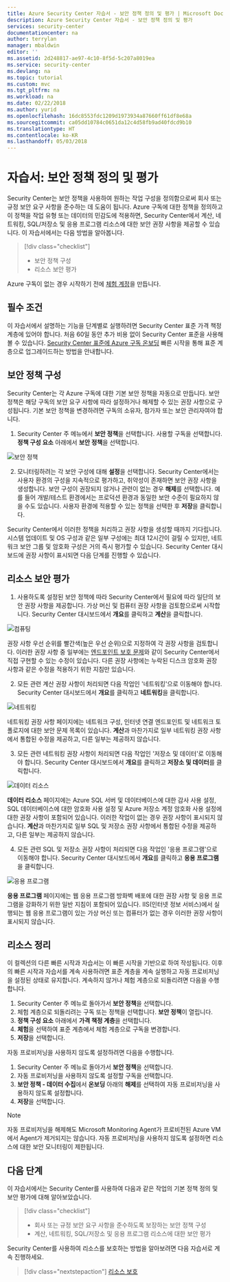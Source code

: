 ```yaml
---
title: Azure Security Center 자습서 - 보안 정책 정의 및 평가 | Microsoft Docs
description: Azure Security Center 자습서 - 보안 정책 정의 및 평가
services: security-center
documentationcenter: na
author: terrylan
manager: mbaldwin
editor: ''
ms.assetid: 2d248817-ae97-4c10-8f5d-5c207a8019ea
ms.service: security-center
ms.devlang: na
ms.topic: tutorial
ms.custom: mvc
ms.tgt_pltfrm: na
ms.workload: na
ms.date: 02/22/2018
ms.author: yurid
ms.openlocfilehash: 16dc8553fdc1209d1973934a87660ff61df8e68a
ms.sourcegitcommit: ca05dd10784c0651da12c4d58fb9ad40fdcd9b10
ms.translationtype: HT
ms.contentlocale: ko-KR
ms.lasthandoff: 05/03/2018
---
```

# <a name="tutorial-define-and-assess-security-policies"></a>자습서: 보안 정책 정의 및 평가
Security Center는 보안 정책을 사용하여 원하는 작업 구성을 정의함으로써 회사 또는 규정 보안 요구 사항을 준수하는 데 도움이 됩니다. Azure 구독에 대한 정책을 정의하고 이 정책을 작업 유형 또는 데이터의 민감도에 적용하면, Security Center에서 계산, 네트워킹, SQL/저장소 및 응용 프로그램 리소스에 대한 보안 권장 사항을 제공할 수 있습니다. 이 자습서에서는 다음 방법을 알아봅니다.

> [!div class="checklist"]
> * 보안 정책 구성
> * 리소스 보안 평가

Azure 구독이 없는 경우 시작하기 전에 [체험 계정](https://azure.microsoft.com/pricing/free-trial/)을 만듭니다.

## <a name="prerequisites"></a>필수 조건
이 자습서에서 설명하는 기능을 단계별로 실행하려면 Security Center 표준 가격 책정 계층에 있어야 합니다. 처음 60일 동안 추가 비용 없이 Security Center 표준을 사용해 볼 수 있습니다. [Security Center 표준에 Azure 구독 온보딩](security-center-get-started.md) 빠른 시작을 통해 표준 계층으로 업그레이드하는 방법을 안내합니다.

## <a name="configure-security-policy"></a>보안 정책 구성
Security Center는 각 Azure 구독에 대한 기본 보안 정책을 자동으로 만듭니다. 보안 정책은 해당 구독의 보안 요구 사항에 따라 설정하거나 해제할 수 있는 권장 사항으로 구성됩니다. 기본 보안 정책을 변경하려면 구독의 소유자, 참가자 또는 보안 관리자여야 합니다.

1. Security Center 주 메뉴에서 **보안 정책**을 선택합니다. 사용할 구독을 선택합니다. **정책 구성 요소** 아래에서 **보안 정책**을 선택합니다.

  ![보안 정책](./media/tutorial-security-policy/tutorial-security-policy-fig1.png)  

2. 모니터링하려는 각 보안 구성에 대해 **설정**을 선택합니다. Security Center에서는 사용자 환경의 구성을 지속적으로 평가하고, 취약성이 존재하면 보안 권장 사항을 생성합니다. 보안 구성이 권장되지 않거나 관련이 없는 경우 **해제**를 선택합니다. 예를 들어 개발/테스트 환경에서는 프로덕션 환경과 동일한 보안 수준이 필요하지 않을 수도 있습니다. 사용자 환경에 적용할 수 있는 정책을 선택한 후 **저장**을 클릭합니다.

Security Center에서 이러한 정책을 처리하고 권장 사항을 생성할 때까지 기다립니다. 시스템 업데이트 및 OS 구성과 같은 일부 구성에는 최대 12시간이 걸릴 수 있지만, 네트워크 보안 그룹 및 암호화 구성은 거의 즉시 평가할 수 있습니다. Security Center 대시보드에 권장 사항이 표시되면 다음 단계를 진행할 수 있습니다.

## <a name="assess-security-of-resources"></a>리소스 보안 평가
1. 사용하도록 설정된 보안 정책에 따라 Security Center에서 필요에 따라 일단의 보안 권장 사항을 제공합니다. 가상 머신 및 컴퓨터 권장 사항을 검토함으로써 시작합니다. Security Center 대시보드에서 **개요**를 클릭하고 **계산**을 클릭합니다.

  ![컴퓨팅](./media/tutorial-security-policy/tutorial-security-policy-fig2.png)

  권장 사항 우선 순위를 빨간색(높은 우선 순위)으로 지정하여 각 권장 사항을 검토합니다. 이러한 권장 사항 중 일부에는 [엔드포인트 보호 문제](https://docs.microsoft.com/azure/security-center/security-center-install-endpoint-protection)와 같이 Security Center에서 직접 구현할 수 있는 수정이 있습니다. 다른 권장 사항에는 누락된 디스크 암호화 권장 사항과 같은 수정을 적용하기 위한 지침만 있습니다.

2. 모든 관련 계산 권장 사항이 처리되면 다음 작업인 '네트워킹'으로 이동해야 합니다. Security Center 대시보드에서 **개요**를 클릭하고 **네트워킹**을 클릭합니다.

  ![네트워킹](./media/tutorial-security-policy/tutorial-security-policy-fig3.png)

  네트워킹 권장 사항 페이지에는 네트워크 구성, 인터넷 연결 엔드포인트 및 네트워크 토폴로지에 대한 보안 문제 목록이 있습니다. **계산**과 마찬가지로 일부 네트워킹 권장 사항에서 통합된 수정을 제공하고, 다른 일부는 제공하지 않습니다.

3. 모든 관련 네트워킹 권장 사항이 처리되면 다음 작업인 '저장소 및 데이터'로 이동해야 합니다. Security Center 대시보드에서 **개요**를 클릭하고 **저장소 및 데이터**를 클릭합니다.

  ![데이터 리소스](./media/tutorial-security-policy/tutorial-security-policy-fig4.png)

  **데이터 리소스** 페이지에는 Azure SQL 서버 및 데이터베이스에 대한 감사 사용 설정, SQL 데이터베이스에 대한 암호화 사용 설정 및 Azure 저장소 계정 암호화 사용 설정에 대한 권장 사항이 포함되어 있습니다. 이러한 작업이 없는 경우 권장 사항이 표시되지 않습니다. **계산**과 마찬가지로 일부 SQL 및 저장소 권장 사항에서 통합된 수정을 제공하고, 다른 일부는 제공하지 않습니다.

4. 모든 관련 SQL 및 저장소 권장 사항이 처리되면 다음 작업인 '응용 프로그램'으로 이동해야 합니다. Security Center 대시보드에서 **개요**를 클릭하고 **응용 프로그램**을 클릭합니다.

  ![응용 프로그램](./media/tutorial-security-policy/tutorial-security-policy-fig5.png)

  **응용 프로그램** 페이지에는 웹 응용 프로그램 방화벽 배포에 대한 권장 사항 및 응용 프로그램을 강화하기 위한 일반 지침이 포함되어 있습니다. IIS(인터넷 정보 서비스)에서 실행되는 웹 응용 프로그램이 있는 가상 머신 또는 컴퓨터가 없는 경우 이러한 권장 사항이 표시되지 않습니다.

## <a name="clean-up-resources"></a>리소스 정리
이 컬렉션의 다른 빠른 시작과 자습서는 이 빠른 시작을 기반으로 하여 작성됩니다. 이후의 빠른 시작과 자습서를 계속 사용하려면 표준 계층을 계속 실행하고 자동 프로비저닝을 설정된 상태로 유지합니다. 계속하지 않거나 체험 계층으로 되돌리려면 다음을 수행합니다.

1. Security Center 주 메뉴로 돌아가서 **보안 정책**을 선택합니다.
2. 체험 계층으로 되돌리려는 구독 또는 정책을 선택합니다. **보안 정책**이 열립니다.
3. **정책 구성 요소** 아래에서 **가격 책정 계층**을 선택합니다.
4. **체험**을 선택하여 표준 계층에서 체험 계층으로 구독을 변경합니다.
5. **저장**을 선택합니다.

자동 프로비저닝을 사용하지 않도록 설정하려면 다음을 수행합니다.

1. Security Center 주 메뉴로 돌아가서 **보안 정책**을 선택합니다.
2. 자동 프로비저닝을 사용하지 않도록 설정할 구독을 선택합니다.
3. **보안 정책 - 데이터 수집**에서 **온보딩** 아래의 **해제**를 선택하여 자동 프로비저닝을 사용하지 않도록 설정합니다.
4. **저장**을 선택합니다.

>[!NOTE]
> 자동 프로비저닝을 해제해도 Microsoft Monitoring Agent가 프로비전된 Azure VM에서 Agent가 제거되지는 않습니다. 자동 프로비저닝을 사용하지 않도록 설정하면 리소스에 대한 보안 모니터링이 제한됩니다.
>

## <a name="next-steps"></a>다음 단계
이 자습서에서는 Security Center를 사용하여 다음과 같은 작업의 기본 정책 정의 및 보안 평가에 대해 알아보았습니다.

> [!div class="checklist"]
> * 회사 또는 규정 보안 요구 사항을 준수하도록 보장하는 보안 정책 구성
> * 계산, 네트워킹, SQL/저장소 및 응용 프로그램 리소스에 대한 보안 평가

Security Center를 사용하여 리소스를 보호하는 방법을 알아보려면 다음 자습서로 계속 진행하세요.

> [!div class="nextstepaction"]
> [리소스 보호](tutorial-protect-resources.md)
